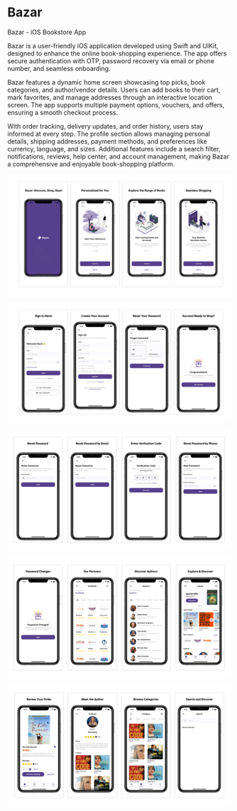 # Bazar
Bazar - iOS Bookstore App

Bazar is a user-friendly iOS application developed using Swift and UIKit, designed to enhance the online book-shopping experience. The app offers secure authentication with OTP, password recovery via email or phone number, and seamless onboarding.

Bazar features a dynamic home screen showcasing top picks, book categories, and author/vendor details. Users can add books to their cart, mark favorites, and manage addresses through an interactive location screen. The app supports multiple payment options, vouchers, and offers, ensuring a smooth checkout process.

With order tracking, delivery updates, and order history, users stay informed at every step. The profile section allows managing personal details, shipping addresses, payment methods, and preferences like currency, language, and sizes. Additional features include a search filter, notifications, reviews, help center, and account management, making Bazar a comprehensive and enjoyable book-shopping platform.


![Banner](https://github.com/naveedkhalid123/Bazar/blob/3ef2d2a3223cf5210a5c5d97c26b9f983b222de2/Banner-1.jpg)

![Banner 2](https://github.com/naveedkhalid123/Bazar/blob/7feb9da0e9032c3dcb5cf4d4a241c965a73148a0/Banner-2.jpg)

![Banner](https://github.com/naveedkhalid123/Bazar/blob/5a17e4210ffd6153a9552ee69baa7685e64e1da0/Banner-3.jpg?raw=true)

![Banner 4](https://github.com/naveedkhalid123/Bazar/blob/058b64481fee061ea869825bc35691b4eaa9217d/Banner-4.jpg?raw=true)

![Banner Image](https://github.com/naveedkhalid123/Bazar/blob/e1ce531fb8d02823b3348bdad25e3557277369c8/Banner%205.jpg)

